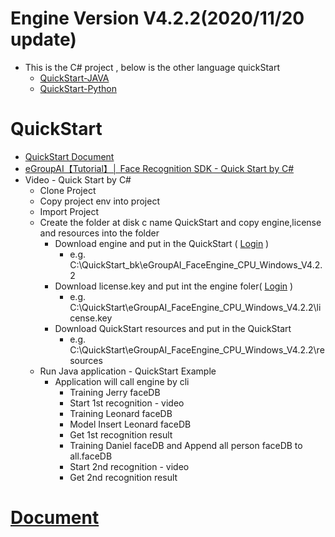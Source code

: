 # Engine Version V4.2.2(2020/11/20 update)
* This is the C# project , below is the other language quickStart
  * [QuickStart-JAVA](https://github.com/eGroupTeam/eGroupAI-faceRecognition-JAVA)
  * [QuickStart-Python](https://github.com/eGroupTeam/eGroupAI-faceRecognition-Python)

# QuickStart
* [QuickStart Document](https://reurl.cc/Y6r9N4)
* [eGroupAI【Tutorial】│ Face Recognition SDK - Quick Start by C#](https://www.youtube.com/watch?v=8MHSs_Hws2s)
* Video - Quick Start by C#
   * Clone Project
   * Copy project env into project
   * Import Project
   * Create the folder at disk c name QuickStart and copy engine,license and resources into the folder
      * Download engine and put in the QuickStart ( [Login](https://www.egroup.com.tw) )
          * e.g. C:\QuickStart_bk\eGroupAI_FaceEngine_CPU_Windows_V4.2.2
      * Download license.key and put int the engine foler( [Login](https://www.egroup.com.tw) )
          * e.g. C:\QuickStart\eGroupAI_FaceEngine_CPU_Windows_V4.2.2\license.key
      * Download QuickStart resources and put in the QuickStart 
          * e.g. C:\QuickStart\eGroupAI_FaceEngine_CPU_Windows_V4.2.2\resources
   * Run Java application - QuickStart Example
      * Application will call engine by cli
          * Training Jerry faceDB
          * Start 1st recognition - video
          * Training Leonard faceDB
          * Model Insert Leonard faceDB
          * Get 1st recognition result
          * Training Daniel faceDB and Append all person faceDB to all.faceDB
          * Start 2nd recognition - video
          * Get 2nd recognition result

# [Document](https://www.egroup.com.tw/en/docs/windows-cpu/v4.2.1/introduce)
